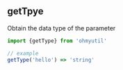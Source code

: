 ## getTpye

Obtain the data type of the parameter

```js
import {getType} from 'ohmyutil'

// example
getType('hello') => 'string'
```
